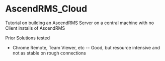 # AscendRMS_Cloud
Tutorial on building an AscendRMS Server on a central machine with no Client installs of AscendRMS

Prior Solutions tested
- Chrome Remote, Team Viewer, etc
-- Good, but resource intensive and not as stable on rough connections
